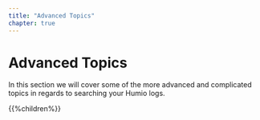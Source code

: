 ```yaml
---
title: "Advanced Topics"
chapter: true
---
```

# Advanced Topics

In this section we will cover some of the more advanced and complicated topics in regards to searching your Humio logs.

{{%children%}}
